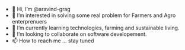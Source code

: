 - 👋 Hi, I’m @aravind-grag
- 👀 I’m interested in solving some real problem for Farmers and Agro enterprenuers
- 🌱 I’m currently learning technologies, farming and sustainable living.
- 💞️ I’m looking to collaborate on software developement.
- 📫 How to reach me ... stay tuned

<!---
aravind-grag/aravind-grag is a ✨ special ✨ repository because its `README.md` (this file) appears on your GitHub profile.
You can click the Preview link to take a look at your changes.
--->
